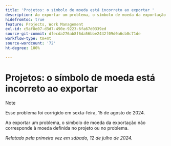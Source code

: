 ```yaml
---
title: 'Projetos: o símbolo de moeda está incorreto ao exportar '
description: Ao exportar um problema, o símbolo de moeda da exportação não corresponde à moeda definida no projeto ou no problema.
hidefromtoc: true
feature: Projects, Work Management
exl-id: c5af8e07-d3d7-490e-9223-6fa67d0339ed
source-git-commit: dfecda276ab8f6da56bbe2442f09d0a6cb0c71de
workflow-type: tm+mt
source-wordcount: '72'
ht-degree: 100%

---
```


# Projetos: o símbolo de moeda está incorreto ao exportar

>[!NOTE]
>
>Esse problema foi corrigido em sexta-feira, 15 de agosto de 2024.

Ao exportar um problema, o símbolo de moeda da exportação não corresponde à moeda definida no projeto ou no problema.

_Relatado pela primeira vez em sábado, 12 de julho de 2024._
